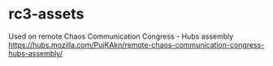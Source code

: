 # rc3-assets

Used on remote Chaos Communication Congress - Hubs assembly https://hubs.mozilla.com/PujKAkn/remote-chaos-communication-congress-hubs-assembly/ 
